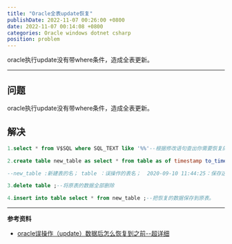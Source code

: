 ```yaml
---
title: "Oracle全表update恢复"
publishDate: 2022-11-07 00:26:00 +0800
date: 2022-11-07 00:14:08 +0800
categories: Oracle windows dotnet csharp
position: problem
---
```


oracle执行update没有带where条件，造成全表更新。

---

<div id="toc"></div>

## 问题

oracle执行update没有带where条件，造成全表更新。

## 解决

```sql
1.select * from V$SQL where SQL_TEXT like '%%'--根据修改语句查出你需要恢复的时间点

2.create table new_table as select * from table as of timestamp to_timestamp('2020-09-10 11:44:25','yyyy-mm-dd            hh24:mi:ss');

--new_table :新建表的名； table ：误操作的表名；  2020-09-10 11:44:25：保存这个时间点的数据到新表。

3.delete table ;--将原表的数据全部删除

4.insert into table select * from new_table ;--把恢复的数据保存到原表。
```

---

**参考资料**

- [oracle误操作（update）数据后怎么恢复到之前--超详细](https://blog.csdn.net/l_s_r/article/details/108511501)
